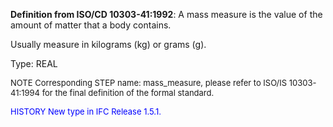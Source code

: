 ﻿**Definition from ISO/CD 10303-41:1992**: A mass measure is the value of the amount of matter that a body contains.

Usually measure in kilograms (kg) or grams (g).

Type: REAL

> <font size="-1">
  NOTE Corresponding STEP name: mass_measure, please refer to ISO/IS 10303-41:1994
  for the final definition of the formal standard.
</font>

> <font size="-1" color="#0000FF">
  HISTORY New type in IFC Release 1.5.1.
</font>
